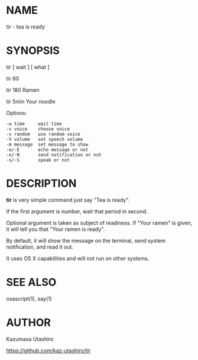 # NAME

tir - tea is ready

# SYNOPSIS

tir [ wait ] [ what ]

tir 60

tir 180 Ramen

tir 5min Your noodle

Options:

	-w time		wait time
	-v voice	choose voice
	-v random	use random voice
	-V volume	set speech volume
	-m message	set message to show
	-e/-E		echo message or not
	-n/-N		send notification or not
	-s/-S		speak or not


# DESCRIPTION

__tir__ is very simple command just say "Tea is ready".

If the first argument is number, wait that period in second.

Optional argument is taken as subject of readiness.
If "Your ramen" is given, it will tell you that "Your ramen is ready".

By default, it will show the message on the terminal,
send system notification, and read it out.

It uses OS X capabilities and will not run on other systems.


# SEE ALSO

osascript(1), say(1)


# AUTHOR

Kazumasa Utashiro

https://github.com/kaz-utashiro/tir
